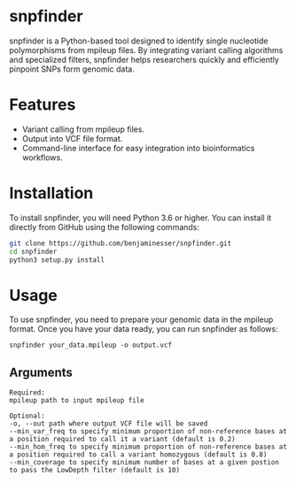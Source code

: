 # snpfinder

snpfinder is a Python-based tool designed to identify single nucleotide polymorphisms from mpileup files. By integrating variant calling algorithms and specialized filters, snpfinder helps researchers quickly and efficiently pinpoint SNPs form genomic data.

# Features

- Variant calling from mpileup files.
- Output into VCF file format.
- Command-line interface for easy integration into bioinformatics workflows.

# Installation

To install snpfinder, you will need Python 3.6 or higher. You can install it directly from GitHub using the following commands:

```bash
git clone https://github.com/benjaminesser/snpfinder.git
cd snpfinder
python3 setup.py install
```
# Usage

To use snpfinder, you need to prepare your genomic data in the mpileup format. Once you have your data ready, you can run snpfinder as follows:
```
snpfinder your_data.mpileup -o output.vcf
```
## Arguments
```
Required:
mpileup path to input mpileup file

Optional:
-o, --out path where output VCF file will be saved
--min_var_freq to specify minimum proportion of non-reference bases at a position required to call it a variant (default is 0.2)
--min_hom_freq to specify minimum proportion of non-reference bases at a position required to call a variant homozygous (default is 0.8)
--min_coverage to specify minimum number of bases at a given postion to pass the LowDepth filter (default is 10)
```
